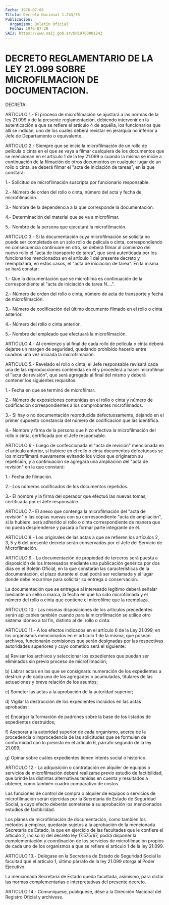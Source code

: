 ```yaml
---
Fecha: 1976-07-08
Título: Decreto Nacional 1.243/76
Publicación:
  Organismo: Boletín Oficial
  Fecha: 1976-07-20
SAIJ: https://www.saij.gob.ar/DN19763001243
---
```

# DECRETO REGLAMENTARIO DE LA LEY 21.099 SOBRE MICROFILMACION DE DOCUMENTACION.

<a id="1"></a>
DECRETA:

ARTICULO  1.- El proceso de microfilmación se ajustará a las normas de  la  ley  21.099  y  de  la  presente  reglamentación,  debiendo intervenir en  la  autenticación  a que se refiere el artículo 4 de aquélla, los funcionarios que allí  se  indican,  uno de los cuales deberá revistar en jerarquía no inferior a Jefe de  Departamento  o equivalente.

<a id="2"></a>
ARTICULO  2.-  Siempre  que  se inicie la microfilmación de un rollo de película o cinta en el que  se vaya a filmar cualquiera de los documentos que se mencionan en el  artículo  1 de la ley 21.099 o  cuando  la  misma  se  inicie a continuación de la filmación  de otros documentos en cualquier  lugar de un rollo o cinta, se deberá filmar el "acta de iniciación de  tareas", en la que constará:

1.-  Solicitud  de  microfilmación  suscripta    por    funcionario responsable.

2.- Número de orden del rollo o cinta, número del acta y  fecha  de microfilmación.

3.- Nombre de la dependencia a la que corresponde la documentación.

4.-  Determinación  del  material  que  se  va  a microfilmar.

5.-    Nombre  de  la  persona  que  ejecutará  la  microfilmación.

<a id="3"></a>
ARTICULO  3.-  Si  la  documentación  cuya  microfilmación  se solicita  no  puede  ser  completada en un solo rollo de película o cinta,  correspondiendo  en consecuencia  continuare  en  otro,  se deberá filmar al comienzo  del  nuevo  rollo el "acta de transporte de  tarea", que será autenticada por los  funcionarios  mencionados en el  artículo  1  del  presente  decreto  y reemplazará, en estos casos,  el  "acta  de  iniciación de tarea". En la  misma  se  hará constar:

1.- Que la documentación  que  se  microfilma es continuación de la correspondiente  al  "acta  de iniciación  de  tarea  N....".

2.-  Número  de  orden  del  rollo  o  cinta,  número  de  acta  de transporte y fecha de microfilmación.

3.-  Número de codificación del  último  documento  filmado  en  el rollo o cinta anterior.

4.- Número del rollo o cinta anterior.

5.-  Nombre    del    empleado  que  efectuará  la  microfilmación.

<a id="4"></a>
ARTICULO 4.- Al comienzo y al final de cada rollo de película o cinta  deberá  dejarse  un  margen de seguridad, quedando prohibido hacerlo  entre  cuadros  una  vez    iniciada   la  microfilmación.

<a id="5"></a>
ARTICULO  5.-  Revelado  el rollo o cinta, el Jefe responsable revisará  cada  una  de  las  reproducciones  contenidas  en  él  y procederá  a hacer microfilmar el  "acta  de  revisión",  que  será agregada al  final  del  mismo  y  deberá  contener  los siguientes requisitos:

1.- Fecha en que se terminó de microfilmar.

2.- Número de exposiciones contenidas en el rollo o cinta  y número de  codificación correspondientes a los comprobantes microfilmados.

3.- Si  hay o no documentación reproducida defectuosamente, dejando en el primer  supuesto  constancia  del  número de codificación que las identifica.

4.- Nombre y firma de la persona que hizo efectiva la microfilmación  del  rollo  o  cinta,  certificada    por  el  Jefe responsable.

<a id="6"></a>
ARTICULO  6.-  Luego  de  confeccionada  el "acta de revisión" mencionada en el artículo anterior, si hubiere  en el rollo o cinta documentos defectuosos se los microfilmará nuevamente  evitando los vicios  que originaron su repetición, y a continuación se  agregará una ampliación  del  "acta  de  revisión"  en la que constará:

1.- Fecha de filmación.

2.-  Los  números  codificados  de los documentos  repetidos.

3.-  El  nombre  y la firma del operador  que  efectuó  las  nuevas tomas, certificada por el Jefe responsable.

<a id="7"></a>
ARTICULO 7.- El anexo que contenga la microfilmación del "acta de revisión"  y  las  copias nuevas con su correspondiente "acta de ampliación",  si  la  hubiere,  será  adherido  al  rollo  o  cinta correspondiente de manera  que  no  pueda  desprenderse  y pasará a formar parte integrante de él.

<a id="8"></a>
ARTICULO 8.- Los originales de las actas a que se refieren los artículos  2,  3,  5 y 6 del presente decreto serán conservados por el Jefe del Servicio de Microfilmación.

<a id="9"></a>
ARTICULO  9.-  La  documentación de propiedad de terceros será puesta a disposición de los  interesados  mediante  una publicación genérica  por  dos días en el Boletín Oficial, en la que  constarán las características  de  la documentación, el plazo durante el cual podrá  ser  reclamada  y  el  lugar   donde  debe  recurrirse  para solicitar su entrega o conservación.

La  documentación  que  se entregue al interesado  legítimo  deberá señalar  mediante un sello  o  marca,  la  fecha  en  que  ha  sido microfilmada  y  el  número  del  rollo  o  cinta  que  contiene el microfilme que la reemplaza.

<a id="10"></a>
ARTICULO  10.-  Las  mismas  disposiciones  de  los  artículos precedentes  serán aplicables también cuando para la microfilmación se utilice otro  sistema  idóneo a tal fin, distinto al del rollo o cinta.

<a id="11"></a>
ARTICULO  11.-  A los efectos indicados en el artículo 6 de la Ley 21.099, en los organismos  mencionados  en  el artículo 1 de la misma,  que  posean  archivos,  funcionarán  comisiones  que  serán designadas  por  las  respectivas  autoridades  superiores  y  cuyo cometido será el siguiente:

a)  Revisar los archivos y seleccionar los expedientes  que  puedan ser  eliminados    sin   previo  proceso  de  microfilmación;

b)  Labrar  actas  en las que  se  consignará:  numeración  de  los expedientes a destruir y de cada uno de los agregados o acumulados, titulares  de  las  actuaciones y breve relación de los asuntos;

c)  Someter las actas a la aprobación  de  la  autoridad  superior;

d) Vigilar  la  destrucción  de  los  expedientes  incluidos en las actas aprobadas;

e) Encargar la formación de padrones sobre la base de  los listados de expedientes destruidos;

f)  Asesorar  a la autoridad superior de cada organismo, acerca  de la procedencia  o  improcedencia de las solicitudes que se formulen de conformidad con lo  previsto  en  el artículo 6, párrafo segundo de la ley 21.099;

g)  Opinar  sobre  cuáles  expedientes  tienen   interés  social  o histórico.

<a id="12"></a>
ARTICULO  12.-  La  adquisición  o contratación en alquiler de equipos  o  servicios  de microfilmación deberá  realizarse  previo estudio de factibilidad,  que  brinde  las  distintas  alternativas tenidas  en  cuenta  y  resultados  a  obtener, como también cuadro comparativo de costos.

Las  funciones  de  control  de  compra  o alquiler  de  equipos  o servicios de microfilmación serán ejercidas  por  la  Secretaría de Estado  de Seguridad Social, a cuyo efecto deberán someterse  a  su aprobación    los    mencionados  estudios  de  factibilidad.

Los planes de microfilmación  de  documentación,  como  también los métodos   a  emplear,  quedarán  sujetos  a  la  aprobación  de  la mencionada  Secretaría  de  Estado,  la  que  en  ejercicio  de las facultades  que  le  confiere  el artículo 2, inciso n) del decreto ley 17.575/67, podrá disponer la  complementación y coordinación de los  servicios  de  microfilmación  propios  de  cada  uno  de  los organismos  a  que  se refiere el artículo  1  de  la  ley  21.099.

<a id="13"></a>
ARTICULO 13.- Delégase en la Secretaría de Estado de Seguridad Social  la  facultad  que  el  artículo 1, último párrafo de la ley 21.099 otorga al Poder Ejecutivo.

La mencionada Secretaría de Estado  queda facultada, asimismo, para dictar  las normas complementarias e interpretativas  del  presente decreto.

<a id="14"></a>
ARTICULO  14.-  Comuníquese,  publíquese,  dése a la Dirección Nacional del Registro Oficial y archívese.